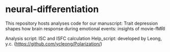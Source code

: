 # neural-differentiation

This repository hosts analyses code for our manuscript: Trait depression shapes how brain response during emotional events: insights of movie-fMRI

Analysis script: ISC and ISFC calculation
Help_script: developed by Leong, y.c. (https://github.com/ycleong/Polarization/)
